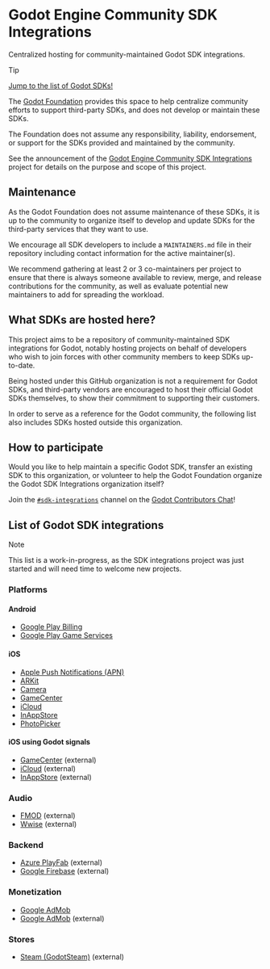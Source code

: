 # Godot Engine Community SDK Integrations

Centralized hosting for community-maintained Godot SDK integrations.

> [!TIP]
> [Jump to the list of Godot SDKs!](#list-of-godot-sdk-integrations)

The [Godot Foundation](https://godot.foundation/) provides this space to help
centralize community efforts to support third-party SDKs, and does not
develop or maintain these SDKs.

The Foundation does not assume any responsibility, liability, endorsement, or
support for the SDKs provided and maintained by the community.

See the announcement of the [Godot Engine Community SDK Integrations](https://godotengine.org/article/godot-sdk-integrations/)
project for details on the purpose and scope of this project.

## Maintenance

As the Godot Foundation does not assume maintenance of these SDKs, it is up
to the community to organize itself to develop and update SDKs for the
third-party services that they want to use.

We encourage all SDK developers to include a `MAINTAINERS.md` file in their
repository including contact information for the active maintainer(s).

We recommend gathering at least 2 or 3 co-maintainers per project to ensure
that there is always someone available to review, merge, and release
contributions for the community, as well as evaluate potential new
maintainers to add for spreading the workload.

## What SDKs are hosted here?

This project aims to be a repository of community-maintained SDK integrations
for Godot, notably hosting projects on behalf of developers who wish to join
forces with other community members to keep SDKs up-to-date.

Being hosted under this GitHub organization is not a requirement for Godot
SDKs, and third-party vendors are encouraged to host their official Godot
SDKs themselves, to show their commitment to supporting their customers.

In order to serve as a reference for the Godot community, the following list
also includes SDKs hosted outside this organization.

## How to participate

Would you like to help maintain a specific Godot SDK, transfer an existing
SDK to this organization, or volunteer to help the Godot Foundation organize
the Godot SDK Integrations organization itself?

Join the [`#sdk-integrations`](https://chat.godotengine.org/channel/sdk-integrations)
channel on the [Godot Contributors Chat](https://chat.godotengine.org/)!

## List of Godot SDK integrations

> [!NOTE]
> This list is a work-in-progress, as the SDK integrations project was just
> started and will need time to welcome new projects.

### Platforms

#### Android

- [Google Play Billing](https://github.com/godot-sdk-integrations/godot-google-play-billing)
- [Google Play Game Services](https://github.com/godot-sdk-integrations/godot-play-game-services)

#### iOS

- [Apple Push Notifications (APN)](https://github.com/godot-sdk-integrations/godot-ios-plugins/tree/master/plugins/apn)
- [ARKit](https://github.com/godot-sdk-integrations/godot-ios-plugins/tree/master/plugins/arkit)
- [Camera](https://github.com/godot-sdk-integrations/godot-ios-plugins/tree/master/plugins/camera)
- [GameCenter](https://github.com/godot-sdk-integrations/godot-ios-plugins/tree/master/plugins/gamecenter)
- [iCloud](https://github.com/godot-sdk-integrations/godot-ios-plugins/tree/master/plugins/icloud)
- [InAppStore](https://github.com/godot-sdk-integrations/godot-ios-plugins/tree/master/plugins/inappstore)
- [PhotoPicker](https://github.com/godot-sdk-integrations/godot-ios-plugins/tree/master/plugins/photo_picker)

#### iOS using Godot signals
- [GameCenter](https://github.com/zt-pawer/SwiftGodotIosPlugins) (external)
- [iCloud](https://github.com/zt-pawer/SwiftGodotIosPlugins) (external)
- [InAppStore](https://github.com/zt-pawer/SwiftGodotIosPlugins) (external)

### Audio

- [FMOD](https://github.com/utopia-rise/fmod-gdextension) (external)
- [Wwise](https://github.com/alessandrofama/wwise-godot-integration) (external)

### Backend

- [Azure PlayFab](https://github.com/Structed/godot-playfab) (external)
- [Google Firebase](https://github.com/GodotNuts/GodotFirebase) (external)

### Monetization

- [Google AdMob](https://github.com/godot-sdk-integrations/godot-admob-plugin)
- [Google AdMob](https://github.com/poingstudios/godot-admob-plugin) (external)

### Stores

- [Steam (GodotSteam)](https://github.com/GodotSteam/GodotSteam) (external)
